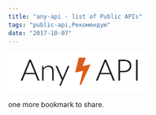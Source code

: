 ```yaml
---
title: "any-api - list of Public APIs"
tags: "public-api,Рекомендую"
date: "2017-10-07"
---
```


[![](images/Screen-Shot-2017-10-07-at-15.04.49.png)](https://any-api.com)

one more bookmark to share.
